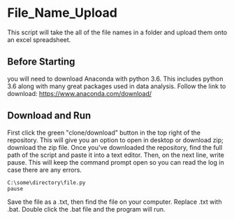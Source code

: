 # File_Name_Upload
This script will take the all of the file names in a folder and upload them onto an excel spreadsheet. 
## Before Starting 
you will need to download Anaconda with python 3.6.  This includes python 3.6 along with many great packages used in data analysis. 
Follow the link to download: https://www.anaconda.com/download/

## Download and Run
First click the green "clone/download" button in the top right of the repository.  This will give you an option to open in desktop or download zip; download the zip file.  Once you've downloaded the repository, find the full path of the script and paste it into a text editor. Then, on the next line, write pause.  This will keep the command prompt open so you can read the log in case there are any errors.
```
C:\some\directory\file.py
pause
```
Save the file as a .txt, then find the file on your computer.  Replace .txt with .bat.  Double click the .bat file and the program will run. 

